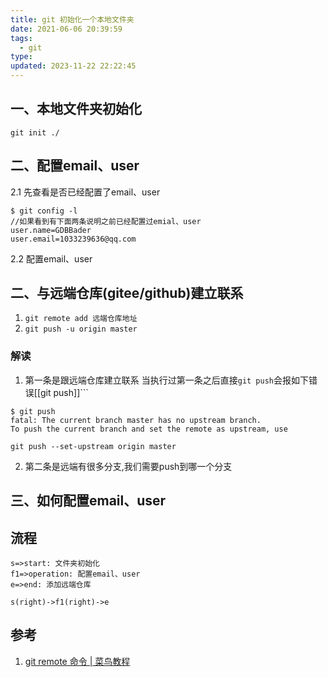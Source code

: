 ```yaml
---
title: git 初始化一个本地文件夹
date: 2021-06-06 20:39:59
tags:
  - git
type: 
updated: 2023-11-22 22:22:45
---
```



## 一、本地文件夹初始化
`git init ./`

## 二、配置email、user
2.1 先查看是否已经配置了email、user
```
$ git config -l
//如果看到有下面两条说明之前已经配置过emial、user
user.name=GDBBader          
user.email=1033239636@qq.com
```
2.2 配置email、user

<!--more-->
## 二、与远端仓库(gitee/github)建立联系

1. `git remote add 远端仓库地址`
2. `git push -u origin master`

### 解读

1. 第一条是跟远端仓库建立联系
当执行过第一条之后直接`git push`会报如下错误[[git push]]```
```
$ git push
fatal: The current branch master has no upstream branch.
To push the current branch and set the remote as upstream, use

git push --set-upstream origin master
```

2. 第二条是远端有很多分支,我们需要push到哪一个分支

## 三、如何配置email、user

## 流程
```flow
s=>start: 文件夹初始化
f1=>operation: 配置email、user
e=>end: 添加远端仓库

s(right)->f1(right)->e

```

## 参考

1. [git remote 命令 | 菜鸟教程](https://www.runoob.com/git/git-remote.html)
